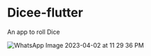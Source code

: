 # Dicee-flutter
An app to roll Dice


![WhatsApp Image 2023-04-02 at 11 29 36 PM](https://user-images.githubusercontent.com/89729757/229370520-50aef61d-6223-461b-8d7e-fda070c4858f.jpeg)
